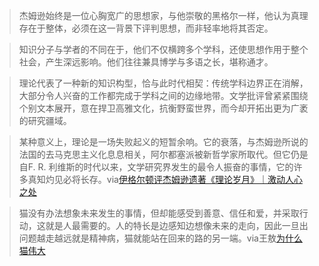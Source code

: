> 杰姆逊始终是一位心胸宽广的思想家，与他崇敬的黑格尔一样，他认为真理存在于整体，必须在这一背景下评判思想，而非轻率地将其否定。

> 知识分子与学者的不同在于，他们不仅横跨多个学科，还使思想作用于整个社会，产生深远影响。他们往往兼具博学与多语之长，堪称通才。

> 理论代表了一种新的知识构型，恰与此时代相契：传统学科边界正在消解，大部分令人兴奋的工作都完成于学科之间的边缘地带。文学批评曾紧紧围绕个别文本展开，意在捍卫高雅文化，抗衡野蛮世界，而今却开拓出更为广袤的研究疆域。

> 某种意义上，理论是一场失败起义的短暂余响。它的衰落，与杰姆逊所说的法国的去马克思主义化息息相关，阿尔都塞派被新哲学家所取代。但它仍是自F. R. 利维斯的时代以来，文学研究界发生的最令人振奋的事情，它的许多真知灼见必将长存。via[伊格尔顿评杰姆逊遗著《理论岁月》｜激动人心之处](https://www.thepaper.cn/newsDetail_forward_29122645)

> 猫没有办法想象未来发生的事情，但却能感受到善意、信任和爱，并采取行动，这就是人最需要的。人的特长是边感知边想像未来的走向，因此一旦出问题越走越远就是精神病，猫就能站在回来的路的另一端。via王敖[为什么猫伟大](https://mp.weixin.qq.com/s/VJUEq5dDtG8P5YRNEBYkgA) 